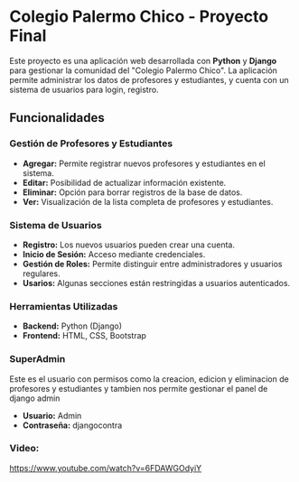 # Colegio Palermo Chico - Proyecto Final

Este proyecto es una aplicación web desarrollada con **Python** y **Django** para gestionar la comunidad del "Colegio Palermo Chico". La aplicación permite administrar los datos de profesores y estudiantes, y cuenta con un sistema de usuarios para login, registro.

## Funcionalidades

### Gestión de Profesores y Estudiantes
- **Agregar:** Permite registrar nuevos profesores y estudiantes en el sistema.
- **Editar:** Posibilidad de actualizar información existente.
- **Eliminar:** Opción para borrar registros de la base de datos.
- **Ver:** Visualización de la lista completa de profesores y estudiantes.

### Sistema de Usuarios
- **Registro:** Los nuevos usuarios pueden crear una cuenta.
- **Inicio de Sesión:** Acceso mediante credenciales.
- **Gestión de Roles:** Permite distinguir entre administradores y usuarios regulares.
- **Usarios:** Algunas secciones están restringidas a usuarios autenticados.

### Herramientas Utilizadas
- **Backend:** Python (Django)
- **Frontend:** HTML, CSS, Bootstrap

### SuperAdmin
Este es el usuario con permisos como la creacion, edicion y eliminacion de profesores y estudiantes y tambien nos permite gestionar el panel de django admin
- **Usuario:** Admin
- **Contraseña:** djangocontra

### Video:
https://www.youtube.com/watch?v=6FDAWGOdyiY
